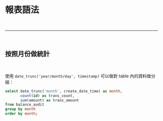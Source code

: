 # 報表語法

<br>

---

<br>

## 按照月份做統計

<br>

使用 `date_trunc('year/month/day', timestamp)` 可以做對 table 內的資料做分組：

```sql
select date_trunc('month', create_date_time) as month,
       count(id) as trans_count,
       sum(amount) as trans_amount 
from balance_audit 
group by month 
order by month;
```
